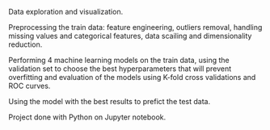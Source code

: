 Data exploration and visualization. 

Preprocessing the train data: feature engineering, outliers removal, handling missing values and categorical features, data scailing and dimensionality reduction.

Performing 4 machine learning models on the train data, using the validation set to choose the best hyperparameters that will prevent overfitting and evaluation of the models using K-fold cross validations and ROC curves.

Using the model with the best results to prefict the test data.

Project done with Python on Jupyter notebook.
